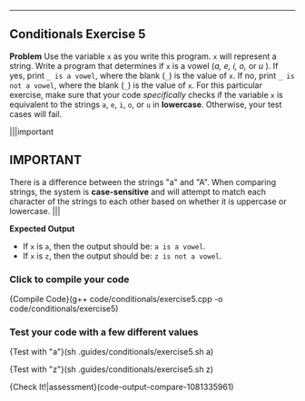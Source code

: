 ---

## Conditionals Exercise 5

**Problem**
Use the variable `x` as you write this program. `x` will represent a string. Write a program that determines if `x` is a vowel (*a, e, i, o,* or *u* ). If yes, print `_ is a vowel`, where the blank (`_`) is the value of `x`. If no, print `_ is not a vowel`, where the blank (`_`) is the value of `x`. For this particular exercise, make sure that your code *specifically* checks if the variable `x` is equivalent to the strings `a`, `e`, `i`, `o`, or `u` in **lowercase**. Otherwise, your test cases will fail.

|||important
## IMPORTANT
There is a difference between the strings "a" and "A". When comparing strings, the system is **case-sensitive** and will attempt to match each character of the strings to each other based on whether it is uppercase or lowercase. 
|||

**Expected Output**
* If `x` is `a`, then the output should be: `a is a vowel`.
* If `x` is `z`, then the output should be: `z is not a vowel`.

### Click to compile your code

{Compile Code}(g++ code/conditionals/exercise5.cpp -o code/conditionals/exercise5)

### Test your code with a few different values

{Test with "a"}(sh .guides/conditionals/exercise5.sh a)

{Test with "z"}(sh .guides/conditionals/exercise5.sh z)

{Check It!|assessment}(code-output-compare-1081335961)
